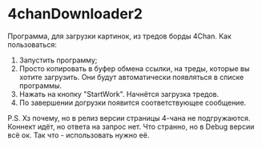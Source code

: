 # 4chanDownloader2
Программа, для загрузки картинок, из тредов борды 4Chan.
Как пользоваться:
1) Запустить программу;
2) Просто копировать в буфер обмена ссылки, на треды, которые вы хотите загрузить. Они будут автоматически появляться в списке программы. 
3) Нажать на кнопку "StartWork". Начнётся загрузка тредов.
4) По завершении догрузки появится соответствующее сообщение.

P.S. Хз почему, но в релиз версии страницы 4-чана не подгружаются. Коннект идёт, но ответа на запрос нет. Что странно, но в Debug версии всё ок. Так что - использовать нужно её.
